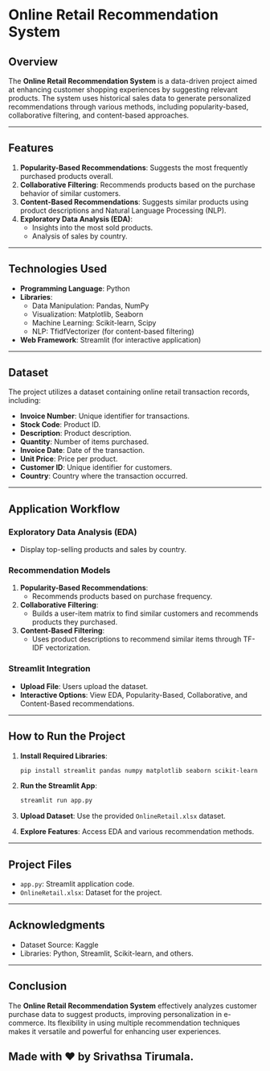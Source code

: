 # Online Retail Recommendation System

## Overview
The **Online Retail Recommendation System** is a data-driven project aimed at enhancing customer shopping experiences by suggesting relevant products. The system uses historical sales data to generate personalized recommendations through various methods, including popularity-based, collaborative filtering, and content-based approaches.

---

## Features
1. **Popularity-Based Recommendations**: Suggests the most frequently purchased products overall.
2. **Collaborative Filtering**: Recommends products based on the purchase behavior of similar customers.
3. **Content-Based Recommendations**: Suggests similar products using product descriptions and Natural Language Processing (NLP).
4. **Exploratory Data Analysis (EDA)**:
   - Insights into the most sold products.
   - Analysis of sales by country.

---

## Technologies Used
- **Programming Language**: Python
- **Libraries**:
  - Data Manipulation: Pandas, NumPy
  - Visualization: Matplotlib, Seaborn
  - Machine Learning: Scikit-learn, Scipy
  - NLP: TfidfVectorizer (for content-based filtering)
- **Web Framework**: Streamlit (for interactive application)

---

## Dataset
The project utilizes a dataset containing online retail transaction records, including:
- **Invoice Number**: Unique identifier for transactions.
- **Stock Code**: Product ID.
- **Description**: Product description.
- **Quantity**: Number of items purchased.
- **Invoice Date**: Date of the transaction.
- **Unit Price**: Price per product.
- **Customer ID**: Unique identifier for customers.
- **Country**: Country where the transaction occurred.

---

## Application Workflow
### **Exploratory Data Analysis (EDA)**
- Display top-selling products and sales by country.

### **Recommendation Models**
1. **Popularity-Based Recommendations**:
   - Recommends products based on purchase frequency.
2. **Collaborative Filtering**:
   - Builds a user-item matrix to find similar customers and recommends products they purchased.
3. **Content-Based Filtering**:
   - Uses product descriptions to recommend similar items through TF-IDF vectorization.

### **Streamlit Integration**
- **Upload File**: Users upload the dataset.
- **Interactive Options**: View EDA, Popularity-Based, Collaborative, and Content-Based recommendations.

---

## How to Run the Project
1. **Install Required Libraries**:
   ```bash
   pip install streamlit pandas numpy matplotlib seaborn scikit-learn scipy
   ```

2. **Run the Streamlit App**:
   ```bash
   streamlit run app.py
   ```

3. **Upload Dataset**: Use the provided `OnlineRetail.xlsx` dataset.
4. **Explore Features**: Access EDA and various recommendation methods.

---

## Project Files
- `app.py`: Streamlit application code.
- `OnlineRetail.xlsx`: Dataset for the project.

---

## Acknowledgments
- Dataset Source: Kaggle
- Libraries: Python, Streamlit, Scikit-learn, and others.

---

## Conclusion
The **Online Retail Recommendation System** effectively analyzes customer purchase data to suggest products, improving personalization in e-commerce. Its flexibility in using multiple recommendation techniques makes it versatile and powerful for enhancing user experiences.

## Made with ❤️ by Srivathsa Tirumala.
